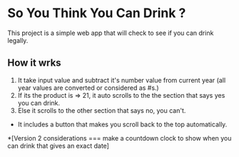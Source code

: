 
# So You Think You Can Drink ?
This  project is a simple web app that will check to see if you can drink legally.


## How it wrks

 1. It take input value  and subtract it's number value from current year (all year values are converted or considered as #s.)
 2. If its the product is => 21, it auto scrolls to the the section that says yes you can drink.
 3. Else it scrolls to the other section that says no, you can't.
 * It includes a button that makes you scroll back to the top automatically.

 *[Version 2 considerations === make a countdown clock to show when you can drink that gives an exact date]
